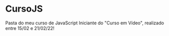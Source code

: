 # CursoJS
Pasta do meu curso de JavaScript Iniciante do "Curso em Vídeo", realizado entre 15/02 e 21/02/22!
